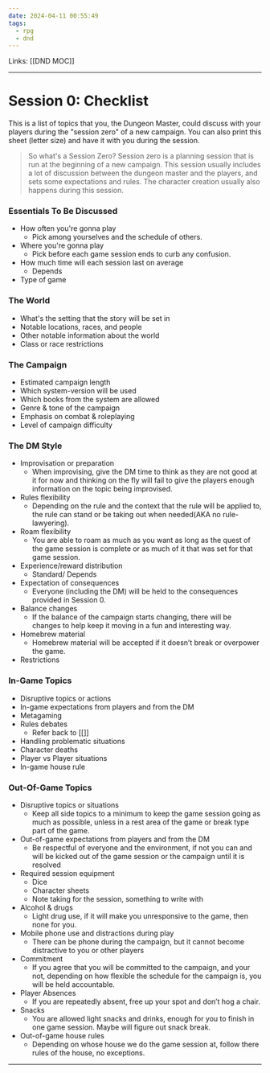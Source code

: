 ```yaml
---
date: 2024-04-11 00:55:49
tags:
  - rpg
  - dnd
---
```

Links: [[DND MOC]]

---

# Session 0: Checklist
This is a list of topics that you, the Dungeon Master, could discuss with your players during the "session zero" of a new campaign. You can also print this sheet (letter size) and have it with you during the session.
>So what's a Session Zero? 
>Session zero is a planning session that is run at the beginning of a new campaign. This session usually includes a lot of discussion between the dungeon master and the players, and sets some expectations and rules. The character creation usually also happens during this session.

### Essentials To Be Discussed
- How often you're gonna play 
	- Pick among yourselves and the schedule of others.
- Where you're gonna play 
	- Pick before each game session ends to curb any confusion.
- How much time will each session last on average 
	- Depends
- Type of game
### The World
- What's the setting that the story will be set in 
- Notable locations, races, and people 
- Other notable information about the world 
- Class or race restrictions
### The Campaign
- Estimated campaign length 
- Which system-version will be used 
- Which books from the system are allowed 
- Genre & tone of the campaign 
- Emphasis on combat & roleplaying 
- Level of campaign difficulty
### The DM Style
- Improvisation or preparation 
	- When improvising, give the DM time to think as they are not good at it for now and thinking on the fly will fail to give the players enough information on the topic being improvised.
- Rules flexibility 
	- Depending on the rule and the context that the rule will be applied to, the rule can stand or be taking out when needed(AKA no rule-lawyering).
- Roam flexibility 
	- You are able to roam as much as you want as long as the quest of the game session is complete or as much of it that was set for that game session.
- Experience/reward distribution 
	- Standard/ Depends
- Expectation of consequences 
	- Everyone (including the DM) will be held to the consequences provided in Session 0.
- Balance changes 
	- If the balance of the campaign starts changing, there will be changes to help keep it moving in a fun and interesting way.
- Homebrew material 
	- Homebrew material will be accepted if it doesn’t break or overpower the game.
- Restrictions
### In-Game Topics
- Disruptive topics or actions 
- In-game expectations from players and from the DM 
- Metagaming 
- Rules debates 
	- Refer back to [[]]
- Handling problematic situations 
- Character deaths 
- Player vs Player situations 
- In-game house rule
### Out-Of-Game Topics
- Disruptive topics or situations 
	- Keep all side topics to a minimum to keep the game session going as much as possible, unless in a rest area of the game or break type part of the game.
- Out-of-game expectations from players and from the DM 
	- Be respectful of everyone and the environment, if not you can and will be kicked out of the game session or the campaign until it is resolved
- Required session equipment 
	- Dice
	- Character sheets
	- Note taking for the session, something to write with
- Alcohol & drugs 
	- Light drug use, if it will make you unresponsive to the game, then none for you.
- Mobile phone use and distractions during play 
	- There can be phone during the campaign, but it cannot become distractive to you or other players
- Commitment 
	- If you agree that you will be committed to the campaign, and your not, depending on how flexible the schedule for the campaign is, you will be held accountable.
- Player Absences 
	- If you are repeatedly absent, free up your spot and don’t hog a chair.
- Snacks 
	- You are allowed light snacks and drinks, enough for you to finish in one game session. Maybe will figure out snack break.
- Out-of-game house rules
	- Depending on whose house we do the game session at, follow there rules of the house, no exceptions.

---
